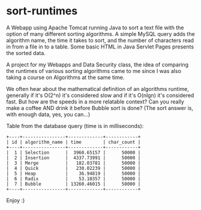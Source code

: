 # sort-runtimes
A Webapp using Apache Tomcat running Java to sort a text file with the option of many different sorting algorithms. A simple MySQL query adds the algorithm name, the time it takes to sort, and the number of characters read in from a file in to a table. Some basic HTML in Java Servlet Pages presents the sorted data.  

A project for my Webapps and Data Security class, the idea of comparing the runtimes of various sorting algorithms came to me since I was also taking a course on Algorithms at the same time. 

We often hear about the mathematical definition of an algorithms runtime, generally if it's O(2^n) it's considered slow and if it's O(nlgn) it's considered fast. But how are the speeds in a more relatable context? Can you really make a coffee AND drink it before Bubble sort is done?  (The sort answer is, with enough data, yes, you can...) 

Table from the database query (time is in milliseconds):
```
+----+----------------+-------------+------------+
| id | algorithm_name | time        | char_count |
+----+----------------+-------------+------------+
|  1 | Selection      |  3960.65157 |      50000 |
|  2 | Insertion      |  4337.73991 |      50000 |
|  3 | Merge          |   182.03781 |      50000 |
|  4 | Quick          |   230.02239 |      50000 |
|  5 | Heap           |    36.94819 |      50000 |
|  6 | Radix          |    53.10357 |      50000 |
|  7 | Bubble         | 13260.46015 |      50000 |
+----+----------------+-------------+------------+
```
Enjoy :)
